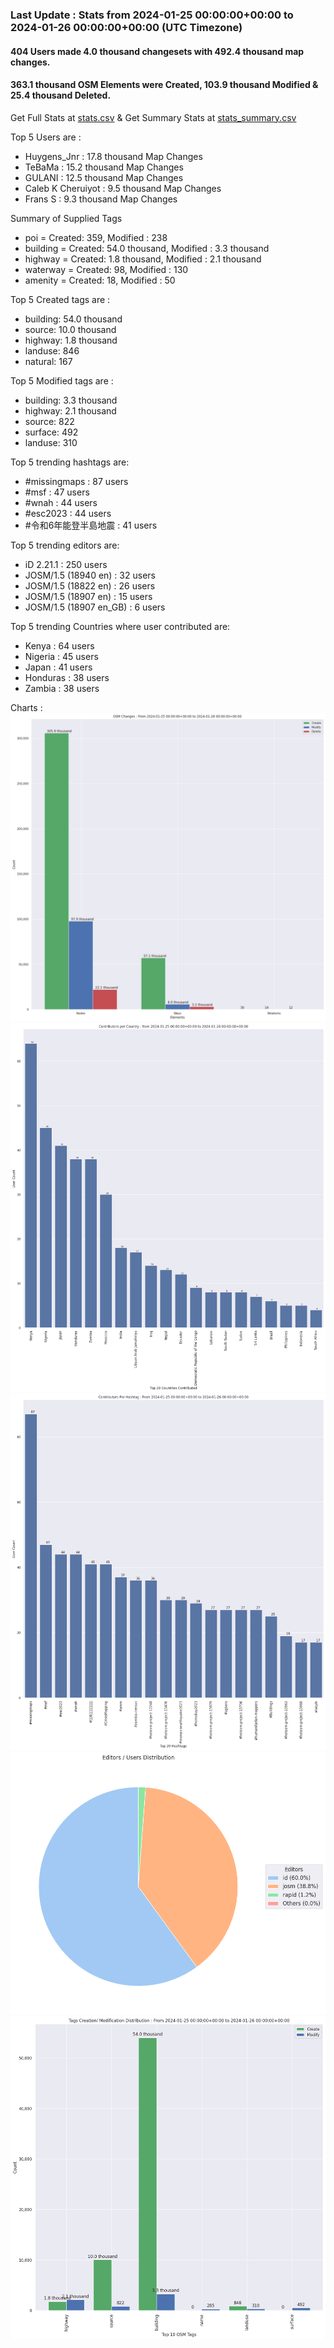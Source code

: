 ### Last Update : Stats from 2024-01-25 00:00:00+00:00 to 2024-01-26 00:00:00+00:00 (UTC Timezone)

#### 404 Users made 4.0 thousand changesets with 492.4 thousand map changes.
#### 363.1 thousand OSM Elements were Created, 103.9 thousand Modified & 25.4 thousand Deleted.
Get Full Stats at [stats.csv](/stats/hotosm/Daily/stats.csv)
 & Get Summary Stats at [stats_summary.csv](/stats/hotosm/Daily/stats_summary.csv)

Top 5 Users are : 
- Huygens_Jnr : 17.8 thousand Map Changes
- TeBaMa : 15.2 thousand Map Changes
- GULANI : 12.5 thousand Map Changes
- Caleb K Cheruiyot : 9.5 thousand Map Changes
- Frans S : 9.3 thousand Map Changes

Summary of Supplied Tags
- poi = Created: 359, Modified : 238
- building = Created: 54.0 thousand, Modified : 3.3 thousand
- highway = Created: 1.8 thousand, Modified : 2.1 thousand
- waterway = Created: 98, Modified : 130
- amenity = Created: 18, Modified : 50


Top 5 Created tags are :
- building: 54.0 thousand
- source: 10.0 thousand
- highway: 1.8 thousand
- landuse: 846
- natural: 167


Top 5 Modified tags are :
- building: 3.3 thousand
- highway: 2.1 thousand
- source: 822
- surface: 492
- landuse: 310


Top 5 trending hashtags are:
- #missingmaps : 87 users
- #msf : 47 users
- #wnah : 44 users
- #esc2023 : 44 users
- #令和6年能登半島地震 : 41 users


Top 5 trending editors are:
- iD 2.21.1 : 250 users
- JOSM/1.5 (18940 en) : 32 users
- JOSM/1.5 (18822 en) : 26 users
- JOSM/1.5 (18907 en) : 15 users
- JOSM/1.5 (18907 en_GB) : 6 users


Top 5 trending Countries where user contributed are:
- Kenya : 64 users
- Nigeria : 45 users
- Japan : 41 users
- Honduras : 38 users
- Zambia : 38 users


 Charts : 
![Alt text](./stats_osm_changes.png) 
![Alt text](./stats_users_per_country.png) 
![Alt text](./stats_users_per_hashtag.png) 
![Alt text](./stats_editors_pie_chart.png) 
![Alt text](./stats_tags.png) 
